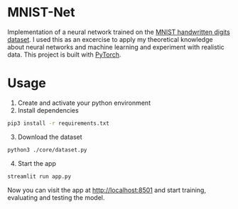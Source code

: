 # MNIST-Net

Implementation of a neural network trained on the [MNIST handwritten digits dataset](https://en.wikipedia.org/wiki/MNIST_database). I used this as an excercise to apply my theoretical knowledge about neural networks and machine learning and experiment with realistic data. This project is built with [PyTorch](https://pytorch.org/).

# Usage

1. Create and activate your python environment
2. Install dependencies

```bash
pip3 install -r requirements.txt
```

3. Download the dataset

```bash
python3 ./core/dataset.py
```

4. Start the app

```bash
streamlit run app.py
```

Now you can visit the app at [http://localhost:8501](http://localhost:8501) and start training, evaluating and testing the model.
